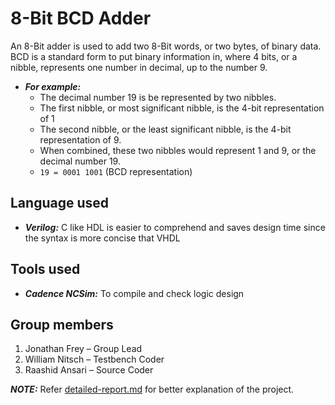 # 8-Bit BCD Adder
An 8-Bit adder is used to add two 8-Bit words, or two bytes, of binary data. BCD is a standard form to put binary information in, where 4 bits, or a nibble, represents one number in decimal, up to the number 9.
- ___For example:___ 
    - The decimal number 19 is be represented by two nibbles.
    - The first nibble, or most significant nibble, is the 4-bit representation of 1
    - The second nibble, or the least significant nibble, is the 4-bit representation of 9.
    - When combined, these two nibbles would represent 1 and 9, or the decimal number 19.
    - `19 = 0001 1001` (BCD representation)

## Language used
- ___Verilog:___ C like HDL is easier to comprehend and saves design time since the syntax is more concise that VHDL

## Tools used
- ___Cadence NCSim:___ To compile and check logic design

## Group members
1. Jonathan Frey – Group Lead
2. William Nitsch – Testbench Coder
3. Raashid Ansari – Source Coder

___NOTE:___ Refer [detailed-report.md](https://github.com/raash-id/bcd-adder/blob/figures/detailed-report.md "Detailed Report") for better explanation of the project.